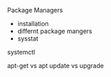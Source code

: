 Package Managers

- installation
- differnt package mangers
- sysstat

systemctl

apt-get vs apt
update vs upgrade
